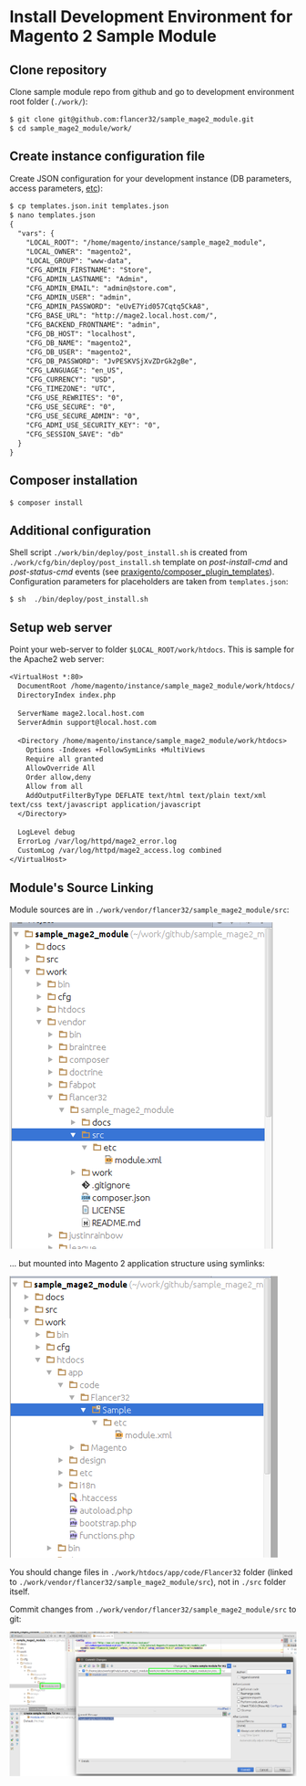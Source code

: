# Install Development Environment for Magento 2 Sample Module 


## Clone repository

Clone sample module repo from github and go to development environment root folder (`./work/`):

    $ git clone git@github.com:flancer32/sample_mage2_module.git
    $ cd sample_mage2_module/work/


## Create instance configuration file
 
Create JSON configuration for your development instance 
(DB parameters, access parameters, [etc](http://devdocs.magento.com/guides/v2.0/install-gde/install/cli/install-cli-install.html#instgde-install-cli-magento)):

    $ cp templates.json.init templates.json
    $ nano templates.json    
    {
      "vars": {
        "LOCAL_ROOT": "/home/magento/instance/sample_mage2_module",
        "LOCAL_OWNER": "magento2",
        "LOCAL_GROUP": "www-data",
        "CFG_ADMIN_FIRSTNAME": "Store",
        "CFG_ADMIN_LASTNAME": "Admin",
        "CFG_ADMIN_EMAIL": "admin@store.com",
        "CFG_ADMIN_USER": "admin",
        "CFG_ADMIN_PASSWORD": "eUvE7Yid057Cqtq5CkA8",
        "CFG_BASE_URL": "http://mage2.local.host.com/",
        "CFG_BACKEND_FRONTNAME": "admin",
        "CFG_DB_HOST": "localhost",
        "CFG_DB_NAME": "magento2",
        "CFG_DB_USER": "magento2",
        "CFG_DB_PASSWORD": "JvPESKVSjXvZDrGk2gBe",
        "CFG_LANGUAGE": "en_US",
        "CFG_CURRENCY": "USD",
        "CFG_TIMEZONE": "UTC",
        "CFG_USE_REWRITES": "0",
        "CFG_USE_SECURE": "0",
        "CFG_USE_SECURE_ADMIN": "0",
        "CFG_ADMI_USE_SECURITY_KEY": "0",
        "CFG_SESSION_SAVE": "db"
      }
    }
    
## Composer installation
    
    $ composer install
    

## Additional configuration

Shell script `./work/bin/deploy/post_install.sh` is created from `./work/cfg/bin/deploy/post_install.sh` template on
_post-install-cmd_ and _post-status-cmd_ events (see [praxigento/composer_plugin_templates](https://github.com/praxigento/composer_plugin_templates)).
Configuration parameters for placeholders are taken from `templates.json`:

    $ sh  ./bin/deploy/post_install.sh



## Setup web server

Point your web-server to folder `$LOCAL_ROOT/work/htdocs`. This is sample for the Apache2 web server:

    <VirtualHost *:80>
      DocumentRoot /home/magento/instance/sample_mage2_module/work/htdocs/
      DirectoryIndex index.php
    
      ServerName mage2.local.host.com
      ServerAdmin support@local.host.com
    
      <Directory /home/magento/instance/sample_mage2_module/work/htdocs>
        Options -Indexes +FollowSymLinks +MultiViews
        Require all granted
        AllowOverride All
        Order allow,deny
        Allow from all
        AddOutputFilterByType DEFLATE text/html text/plain text/xml text/css text/javascript application/javascript
      </Directory>
    
      LogLevel debug
      ErrorLog /var/log/httpd/mage2_error.log
      CustomLog /var/log/httpd/mage2_access.log combined
    </VirtualHost>



    
## Module's Source Linking

Module sources are in `./work/vendor/flancer32/sample_mage2_module/src`:  

![Symlink target mount point][symlink_to]

... but mounted into Magento 2 application structure using symlinks: 

![Symlink source mount point][symlink_from]

You should change files in `./work/htdocs/app/code/Flancer32` folder
 (linked to `./work/vendor/flancer32/sample_mage2_module/src`), not in `./src` folder itself. 

Commit changes from `./work/vendor/flancer32/sample_mage2_module/src` to git:

![Commit from vendor to git repo][git_commit]




[symlink_from]: ./img/symlink_from.png
[symlink_to]: ./img/symlink_to.png
[git_commit]: ./img/git_commit.png